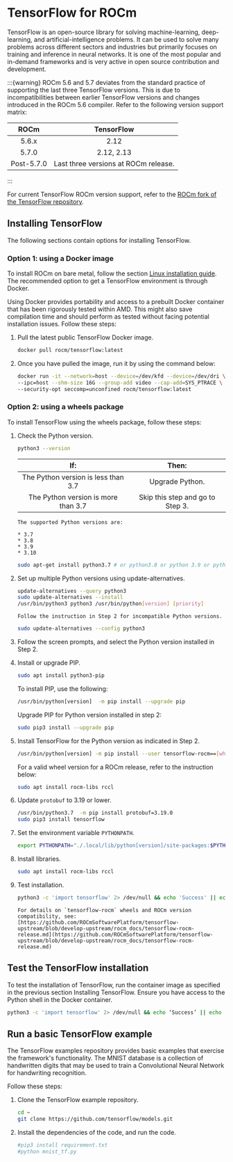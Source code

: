 <head>
  <meta charset="UTF-8">
  <meta name="description" content="TensorFlow for ROCm">
  <meta name="keywords" content="TensorFlow, Docker image, wheels package, install">
</head>

# TensorFlow for ROCm

TensorFlow is an open-source library for solving machine-learning,
deep-learning, and artificial-intelligence problems. It can be used to solve
many problems across different sectors and industries but primarily focuses on
training and inference in neural networks. It is one of the most popular and
in-demand frameworks and is very active in open source contribution and
development.

:::{warning}
ROCm 5.6 and 5.7 deviates from the standard practice of supporting the last three
TensorFlow versions. This is due to incompatibilities between earlier TensorFlow
versions and changes introduced in the ROCm 5.6 compiler. Refer to the following
version support matrix:

| ROCm  | TensorFlow |
|:-----:|:----------:|
| 5.6.x | 2.12       |
| 5.7.0 | 2.12, 2.13 |
| Post-5.7.0 | Last three versions at ROCm release. |
:::

For current TensorFlow ROCm version support, refer to the
[ROCm fork of the TensorFlow repository](https://github.com/ROCmSoftwarePlatform/tensorflow-upstream/blob/develop-upstream/rocm_docs/tensorflow-rocm-release.md).

## Installing TensorFlow

The following sections contain options for installing TensorFlow.

### Option 1: using a Docker image

To install ROCm on bare metal, follow the section
[Linux installation guide](../install/linux/install.md). The recommended option to
get a TensorFlow environment is through Docker.

Using Docker provides portability and access to a prebuilt Docker container that
has been rigorously tested within AMD. This might also save compilation time and
should perform as tested without facing potential installation issues.
Follow these steps:

1. Pull the latest public TensorFlow Docker image.

   ```bash
   docker pull rocm/tensorflow:latest
   ```

2. Once you have pulled the image, run it by using the command below:

   ```bash
   docker run -it --network=host --device=/dev/kfd --device=/dev/dri \
   --ipc=host --shm-size 16G --group-add video --cap-add=SYS_PTRACE \
   --security-opt seccomp=unconfined rocm/tensorflow:latest
   ```

### Option 2: using a wheels package

To install TensorFlow using the wheels package, follow these steps:

1. Check the Python version.

   ```bash
   python3 --version
   ```

   | If:                                 | Then:                            |
   |:-----------------------------------:|:--------------------------------:|
   | The Python version is less than 3.7 | Upgrade Python.                  |
   | The Python version is more than 3.7 | Skip this step and go to Step 3. |

   ```{note}
   The supported Python versions are:

   * 3.7
   * 3.8
   * 3.9
   * 3.10
   ```

   ```bash
   sudo apt-get install python3.7 # or python3.8 or python 3.9 or python 3.10
   ```

2. Set up multiple Python versions using update-alternatives.

   ```bash
   update-alternatives --query python3
   sudo update-alternatives --install
   /usr/bin/python3 python3 /usr/bin/python[version] [priority]
   ```

   ```{note}
   Follow the instruction in Step 2 for incompatible Python versions.
   ```

   ```bash
   sudo update-alternatives --config python3
   ```

3. Follow the screen prompts, and select the Python version installed in Step 2.

4. Install or upgrade PIP.

   ```bash
   sudo apt install python3-pip
   ```

   To install PIP, use the following:

   ```bash
   /usr/bin/python[version]  -m pip install --upgrade pip
   ```

   Upgrade PIP for Python version installed in step 2:

   ```bash
   sudo pip3 install --upgrade pip
   ```

5. Install TensorFlow for the Python version as indicated in Step 2.

   ```bash
   /usr/bin/python[version] -m pip install --user tensorflow-rocm==[wheel-version] --upgrade
   ```

   For a valid wheel version for a ROCm release, refer to the instruction below:

   ```bash
   sudo apt install rocm-libs rccl
   ```

6. Update `protobuf` to 3.19 or lower.

   ```bash
   /usr/bin/python3.7  -m pip install protobuf=3.19.0
   sudo pip3 install tensorflow
   ```

7. Set the environment variable `PYTHONPATH`.

   ```bash
   export PYTHONPATH="./.local/lib/python[version]/site-packages:$PYTHONPATH"  #Use same python version as in step 2
   ```

8. Install libraries.

   ```bash
   sudo apt install rocm-libs rccl
   ```

9. Test installation.

   ```bash
   python3 -c 'import tensorflow' 2> /dev/null && echo 'Success' || echo 'Failure'
   ```

   ```{note}
   For details on `tensorflow-rocm` wheels and ROCm version compatibility, see:
   [https://github.com/ROCmSoftwarePlatform/tensorflow-upstream/blob/develop-upstream/rocm_docs/tensorflow-rocm-release.md](https://github.com/ROCmSoftwarePlatform/tensorflow-upstream/blob/develop-upstream/rocm_docs/tensorflow-rocm-release.md)
   ```

## Test the TensorFlow installation

To test the installation of TensorFlow, run the container image as specified in
the previous section Installing TensorFlow. Ensure you have access to the Python
shell in the Docker container.

```bash
python3 -c 'import tensorflow' 2> /dev/null && echo ‘Success’ || echo ‘Failure’
```

## Run a basic TensorFlow example

The TensorFlow examples repository provides basic examples that exercise the
framework's functionality. The MNIST database is a collection of handwritten
digits that may be used to train a Convolutional Neural Network for handwriting
recognition.

Follow these steps:

1. Clone the TensorFlow example repository.

   ```bash
   cd ~
   git clone https://github.com/tensorflow/models.git
   ```

2. Install the dependencies of the code, and run the code.

   ```bash
   #pip3 install requirement.txt
   #python mnist_tf.py
   ```

